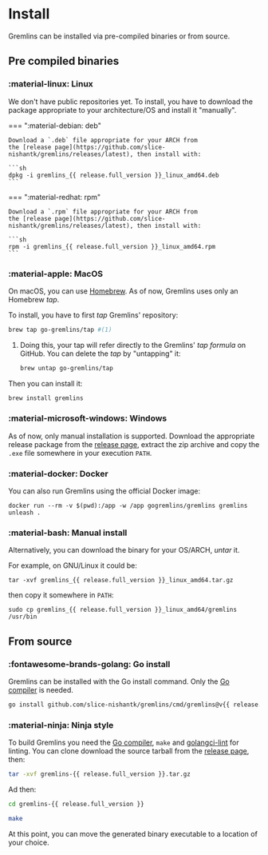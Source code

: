 # Install

Gremlins can be installed via pre-compiled binaries or from source.

## Pre compiled binaries

### :material-linux: Linux

We don't have public repositories yet. To install, you have to download the package appropriate to your architecture/OS
and install it "manually".

=== ":material-debian: deb"

    Download a `.deb` file appropriate for your ARCH from
    the [release page](https://github.com/slice-nishantk/gremlins/releases/latest), then install with:

    ```sh
    dpkg -i gremlins_{{ release.full_version }}_linux_amd64.deb
    ```

=== ":material-redhat: rpm"

    Download a `.rpm` file appropriate for your ARCH from
    the [release page](https://github.com/slice-nishantk/gremlins/releases/latest), then install with:

    ```sh
    rpm -i gremlins_{{ release.full_version }}_linux_amd64.rpm
    ```

### :material-apple: MacOS

On macOS, you can use [Homebrew](https://brew.sh/). As of now, Gremlins uses only an Homebrew _tap_.

To install, you have to first _tap_ Gremlins' repository:

```sh
brew tap go-gremlins/tap #(1)
```

1. Doing this, your tap will refer directly to the Gremlins' _tap formula_ on GitHub. You can delete the _tap_ by
   "untapping" it:
   ```sh
   brew untap go-gremlins/tap
   ```

Then you can install it:

```sh
brew install gremlins
```

### :material-microsoft-windows: Windows

As of now, only manual installation is supported.
Download the appropriate release package from
the [release page](https://github.com/slice-nishantk/gremlins/releases/latest),
extract the zip archive and copy the `.exe` file somewhere in your execution `PATH`.

### :material-docker: Docker

You can also run Gremlins using the official Docker image:

```shell
docker run --rm -v $(pwd):/app -w /app gogremlins/gremlins gremlins unleash .
```

### :material-bash: Manual install

Alternatively, you can download the binary for your OS/ARCH, _untar_ it.

For example, on GNU/Linux it could be:

```shell
tar -xvf gremlins_{{ release.full_version }}_linux_amd64.tar.gz
```

then copy it somewhere in `PATH`:

```shell
sudo cp gremlins_{{ release.full_version }}_linux_amd64/gremlins /usr/bin
```

## From source

### :fontawesome-brands-golang: Go install

Gremlins can be installed with the Go install command. Only the [Go compiler](https://go.dev) is needed.

```sh
go install github.com/slice-nishantk/gremlins/cmd/gremlins@v{{ release.full_version }}
```

### :material-ninja: Ninja style

To build Gremlins you need the [Go compiler](https://go.dev), `make` and [golangci-lint](https://golangci-lint.run) for
linting. You can clone download the source tarball from
the [release page](https://github.com/slice-nishantk/gremlins/releases/latest), then:

```sh
tar -xvf gremlins-{{ release.full_version }}.tar.gz
```

Ad then:

```sh
cd gremlins-{{ release.full_version }}
```

```sh
make
```

At this point, you can move the generated binary executable to a location of your choice.
